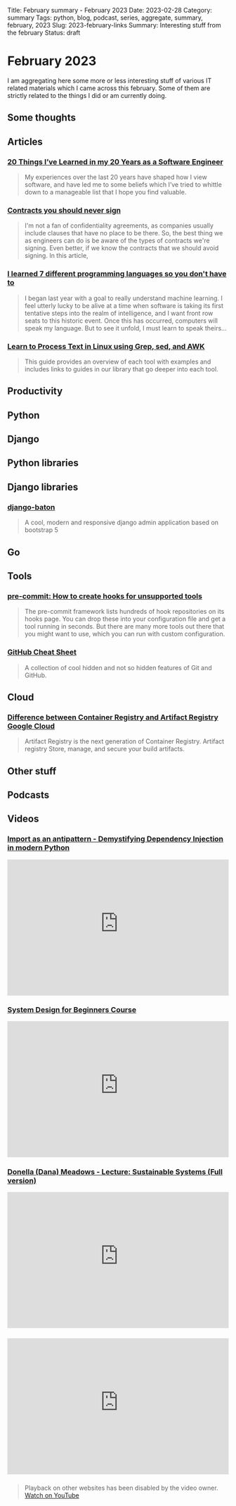Title: February summary - February 2023
Date: 2023-02-28
Category: summary
Tags: python, blog, podcast, series, aggregate, summary, february, 2023
Slug: 2023-february-links
Summary: Interesting stuff from the february
Status: draft

# February 2023

I am aggregating here some more or less interesting stuff of various IT related materials which I came across this february.
Some of them are strictly related to the things I did or am currently doing.

## Some thoughts

## Articles

### [20 Things I’ve Learned in my 20 Years as a Software Engineer](https://www.simplethread.com/20-things-ive-learned-in-my-20-years-as-a-software-engineer/)

> My experiences over the last 20 years have shaped how I view software, and have led me to some beliefs which I’ve tried to whittle down to a manageable list that I hope you find valuable.

### [Contracts you should never sign](https://vadimkravcenko.com/shorts/contracts-you-should-never-sign/)

> I'm not a fan of confidentiality agreements, as companies usually include clauses that have no place to be there.
> So, the best thing we as engineers can do is be aware of the types of contracts we're signing.
> Even better, if we know the contracts that we should avoid signing. In this article,

### [I learned 7 different programming languages so you don't have to](https://mode80.github.io/7-langs-in-12-months.html)

> I began last year with a goal to really understand machine learning.
> I feel utterly lucky to be alive at a time when software is taking its first tentative steps into the realm of intelligence, and I want front row seats to this historic event.
> Once this has occurred, computers will speak my language. But to see it unfold, I must learn to speak theirs...

### [Learn to Process Text in Linux using Grep, sed, and AWK](https://www.linode.com/docs/guides/differences-between-grep-sed-awk/)

> This guide provides an overview of each tool with examples and includes links to guides in our library that go deeper into each tool.

## Productivity

## Python

## Django

## Python libraries

## Django libraries

### [django-baton](https://github.com/otto-torino/django-baton)

> A cool, modern and responsive django admin application based on bootstrap 5

## Go

## Tools

### [pre-commit: How to create hooks for unsupported tools](https://adamj.eu/tech/2023/02/09/pre-commit-hooks-unsupported-tools/)

> The pre-commit framework lists hundreds of hook repositories on its hooks page.
> You can drop these into your configuration file and get a tool running in seconds.
> But there are many more tools out there that you might want to use, which you can run with custom configuration.

### [GitHub Cheat Sheet](https://github.com/tiimgreen/github-cheat-sheet)

> A collection of cool hidden and not so hidden features of Git and GitHub.

## Cloud

### [Difference between Container Registry and Artifact Registry Google Cloud](https://medium.com/google-cloud/difference-between-container-registry-and-artifact-registry-google-cloud-deac2a3ac383)

> Artifact Registry is the next generation of Container Registry. Artifact registry Store, manage, and secure your build artifacts.

## Other stuff

## Podcasts

## Videos

### [Import as an antipattern - Demystifying Dependency Injection in modern Python](https://www.youtube.com/watch?v=qkGxy4c64Jg)

<div class="videoWrapper" style="height:0; padding-bottom:56.25%; padding-top:25px; position:relative" height="0">
    <iframe style="position:absolute; top:0; width:100%" height="100%" width="100%" src="https://www.youtube-nocookie.com/embed/qkGxy4c64Jg" frameborder="0" allow="accelerometer; autoplay; encrypted-media; gyroscope; picture-in-picture" allowfullscreen></iframe>
</div>

### [System Design for Beginners Course](https://www.youtube.com/watch?v=m8Icp_Cid5o)

<div class="videoWrapper" style="height:0; padding-bottom:56.25%; padding-top:25px; position:relative" height="0">
    <iframe style="position:absolute; top:0; width:100%" height="100%" width="100%" src="https://www.youtube-nocookie.com/embed/m8Icp_Cid5o" frameborder="0" allow="accelerometer; autoplay; encrypted-media; gyroscope; picture-in-picture" allowfullscreen></iframe>
</div>

### [Donella (Dana) Meadows - Lecture: Sustainable Systems (Full version)](https://www.youtube.com/watch?v=vJ1STks8MUU)

<div class="videoWrapper" style="height:0; padding-bottom:56.25%; padding-top:25px; position:relative" height="0">
    <iframe style="position:absolute; top:0; width:100%" height="100%" width="100%" src="https://www.youtube-nocookie.com/embed/vJ1STks8MUU" frameborder="0" allow="accelerometer; autoplay; encrypted-media; gyroscope; picture-in-picture" allowfullscreen></iframe>
</div>

### [](https://www.youtube.com/watch?v=VIDEO_ID)

<div class="videoWrapper" style="height:0; padding-bottom:56.25%; padding-top:25px; position:relative" height="0">
    <iframe style="position:absolute; top:0; width:100%" height="100%" width="100%" src="https://www.youtube-nocookie.com/embed/VIDEO_ID" frameborder="0" allow="accelerometer; autoplay; encrypted-media; gyroscope; picture-in-picture" allowfullscreen></iframe>
</div>

### [](https://www.youtube.com/watch?v=VIDEO_ID)

> Playback on other websites has been disabled by the video owner. [Watch on YouTube](https://www.youtube.com/watch?v=VIDEO_ID)
